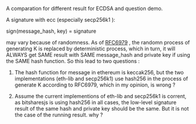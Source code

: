 A comparation for different result for ECDSA and question demo.

A signature with ecc (especially  secp256k1 ):

   sign(message_hash, key) = signature

may vary because of randomness. As of [RFC6979](https://tools.ietf.org/html/rfc6979) , the randomn process of generating K is replaced by deterministic process, which in turn, it will ALWAYS get SAME result with SAME message_hash and private key if using the SAME hash function. So this lead to two questions :

1. The hash function for message in ethereum is keccak256, but the two implementations (eth-lib and secp256k1) use hash256 in the process of generate K according to RFC6979, which in my opinion, is wrong ?

1. Assume the current implementions of eth-lib and secp256k1 is corrent, as bitsharesjs is using hash256
in all cases, the low-level signature result of the same hash and private key should be the same. But
it is not the case of the running result. why ?

